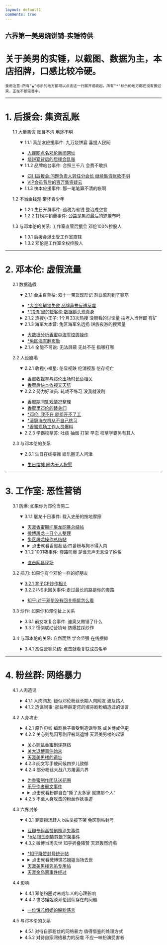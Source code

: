 ```yaml
---
layout: default1
comments: true
---
```


## 六界第一美男烧饼铺-实锤特供
# 关于美男的实锤，以截图、数据为主，本店招牌，口感比较冷硬。


    食用注意:所有"▲"标示的地方都可以点击这一行展开或收起。所有"*"标示的地方都还没有搬过来，正在不断完善中。

---

# **1. 后援会: 集资乱账**

<ul>1.1 大量集资 账目不清 用途不明

<ul>
<details open><summary>1.1.1 真朋友应援事件: 九万烧饼宴 喜提人民网</summary>
<ul><li><a href="http://media.people.com.cn/n1/2018/0912/c40606-30287336.html">人民网点名邓伦新闻网址</a></li>
<li><a href="{{ site.baseurl }}/2018/11/烧饼宴背后的疑账">烧饼宴背后的后援会乱账</a></li>
</ul></details>

<details open><summary>1.1.2 品牌站台事件: 合照三千八 会费不敢扒</summary>
<ul>
<li><a href="{{ site.baseurl }}/2018/11/四川后援会相关实锤">四川后援会:问题负责人转任分会长 继续集资账款不明</a></li>
<li><a href="{{ site.baseurl}}/2018/11/借会费之名疑非法集资">VIP会员背后的百万集资疑云</a></li></ul></details>

<details><summary>1.1.3 快本应援事件: 那一笔笔算不清的帐啊</summary>
<ul>
<li><a href="#">*快本应援事件: 那一笔笔算不清的帐啊</a></li></ul></details>
</ul>

1.2 不当金钱观 带坏青少年

<ul>
<details><summary>1.2.1 生日开屏事件: 逃税为省钱 整治成空言</summary>
<ul><li><a href="{{ site.baseurl }}/2018/11/四川后援会相关实锤">四川后援会:问题负责人转任分会长 公然逃税</a></li>
</ul></details>

<details><summary>1.2.2 打榜冲销量事件: 公益是集资最后的遮羞布吗</summary>
<ul>
<li><a href="#">*果酱爱豆榜：打榜失败，公益挽尊？</a></li>
<li><a href="{{ site.baseurl}}/2018/11/公益作集资的遮羞布">*邓伦大金瓶：销量不够，公益来凑？</a></li>
</ul></details>
</ul>


1.3 与邓本伦的关系: 工作室直管后援会 邓伦100%控股人

<ul><details><summary>1.3.1 后援会爆出受工作室直辖</summary><img src="{{ site.baseurl }}/images/sb18.png"></details>
<details><summary>1.3.2 邓伦是工作室全权控股人</summary><img src="{{ site.baseurl }}/images/sb22.png">
</details>
</ul>

</ul>
  
  
---

# **2. 邓本伦: 虚假流量**


<ul>2.1 数据造假

<ul>
<details open><summary>2.1.1 金主百草枯: 双十一带货现形记 割韭菜割到了钢筋</summary>
<ul><li><a href="#">*大金瓶解锁失败 品牌声誉反遭反噬</a></li>
<li><a href="#">*'顶流'里的赶客伦 数据掰头现真身</a></li>
</ul></details>

<details><summary>2.1.2 热搜小王子: 1个月33次热搜 没眼看的讨论量 扶老人当伴郎 有矿</summary>
<ul>
<li><a href="{{ site.baseurl }}/2018/11/微博热搜总结">微博热搜总结</a></li>
<li><a href="#">*饼族夜游的百度指数</a></li>
<li><details><summary>淘宝买粉 发现水军都关注了邓伦</summary><img src="{{ site.baseurl }}/images/301649439.jpg"></details></li>
</ul></details>

<details open><summary>2.1.3 海军大本营: 兔区海军名远扬 饼族夜游的搜索量</summary>
<ul>
<li><a href="{{ site.baseurl }}/2018/11/大数据分析香蜜N问">大数据分析香蜜中海军控舆操作</a></li>
<li><a href="#">*兔区海军翻页勤</a></li></ul></details>

<details><summary>2.1.4 全能不可说: 无法屏蔽 无处不在 指哪打哪</summary>
<ul>
<li><a href="#">*躲得过马云躲不过邓伦</a></li>
<li><a href="#">*无法直立行走的挂件伦</a></li>
<li><a href="#">*水军勤勤恳恳 美男楼指哪打哪</a></li></ul></details>
</ul>

2.2 人设崩塌

<ul>
<details open><summary>2.2.1 收视小福星: 伦显视跌 伦消视涨 伦存视亡</summary>
<ul>
<li><a href="{{ site.baseurl }}/2018/11/伦消视涨伦存视亡">香蜜收视率与邓伦出场时长负相关</a></li>
<li><a href="#">香蜜后快本收视又天坑</a></li>
</ul></details>

<details open><summary>2.2.2 努力好演员: 轧戏不练习 没我就没剧</summary>
<ul>
<li><a href="{{ site.baseurl }}/2018/11/香蜜期间轧戏实锤">香蜜期间轧戏情况整理</a></li><li><a href="{{ site.baseurl }}/2018/11/邓小哥哥的替身们">香蜜里邓伦的替身们</a></li>
<li><a href="#">*邓伦: 我不在 剧组开不了工</a></li>
<li><a href="#">*滚筒洗衣机从不自己练习</a></li>
<li><a href="#">*香蜜现场工作人员爆料</a></li>
</ul></details>

<details><summary>2.2.3 学霸校草苏: 吐痰 抽烟 打架 早恋 校草学霸另有其人</summary>
<ul>
<li><a href="{{ site.baseurl }}/2018/11/健身人设崩塌">健身人设崩塌 六块腹肌的小肚腩</a></li><li><details><summary>点击就看随地吐痰的素质伦</summary><img src="{{ site.baseurl }}/images/mzt2.gif"><img src="{{ site.baseurl }}/images/mzt1.gif"></details></li>
<li><a href="#">*早恋打架的退校经历 漫画小王子的校草阴影</a></li>
</ul></details>
</ul>


2.3 与邓本伦的关系

<ul>
<details open><summary>2.3.1 生日在线摆摊 娱乐圈无人问津</summary><ul><li><a href="{{ site.baseurl }}/2018/11/生日摆摊圈内无人祝愿">生日摆摊 圈内无人祝愿</a></li></ul></details>
</ul>

</ul>

---

# **3. 工作室: 恶性营销**

<ul>3.1 防爆: 如果你为邓伦当男二

<ul>
<details open><summary>3.1.1 屠龙十日事件: 载入史册的按地摩擦</summary>
<ul>
<li><a href="{{ site.baseurl }}/2018/11/总结香蜜期间的网暴乱象">天涯香蜜期间屠龙网暴总结帖</a></li>
<li><a href="https://weibo.com/ttarticle/p/show?id=2309404298587147245682l">微博屠龙十日个人整理</a></li>
<li><a href="{{ site.baseurl }}/2018/11/兔眼冷观屠龙十日">兔区屠龙操作总结帖</a></li>
<li><details><summary>点击就看香蜜超话:四番粉与狗不得入内</summary><img src="{{ site.baseurl }}/images/301805237.jpg"></details></li>
</ul></details>

<details open><summary>3.1.2 1001夜事件: 套路防爆 是谁无声无息没了姓名</summary>
<ul>
<li><a href="{{ site.baseurl }}/2018/11/直击网暴现场">直击网暴现场</a></li>
</ul></details>
</ul>

3.2 插刀: 如果你有个邓伦一样的好朋友
<ul>
<details open><summary><a href="{{ site.baseurl }}/2018/11/凳子CP炒作相关">3.2.1 凳子CP炒作相关</a></summary></details>
<details open><summary>3.2.2 INS未回关事件:走过最长的路是你的套路</summary>
<ul><li><a href="https://www.zhihu.com/question/296027277">知乎:对于邓伦没有回关杨紫怎么看</a></li>
</ul></details>
</ul>

3.3 炒作: 如果你和邓伦扯上关系

<ul>
<details><summary>3.3.1 前女友复合事件: 迪奥又做错了什么</summary>
<ul><li><a href="#">*一条手链引发的血案</a></li>
<li><a href="{{ site.baseurl }}/2018/11/当海军走错片场">当海军走错片场</a></li>
</ul></details>

<details><summary>3.3.2 惯例联动营销号 防爆拉踩炒作</summary>
<ul><li><a href="#">*一家人就是要整整齐齐</a></li>
</ul></details>

</ul>

3.4 与邓本伦的关系: 自然而然 学会坚强 在线摆摊

<ul><details><summary>3.4.1 恶性营销总结: 点击就看复联成员名单</summary><img src="{{ site.baseurl }}/images/fulian.jpg"></details></ul>
</ul>


---

# **4. 粉丝群: 网络暴力**

<ul>4.1 人肉造谣

<ul>
<details><summary>4.1.1 人肉网友: 疑似邓伦粉丝长期人肉网友 波及路人</summary>
<ul><li><a href="#">*一天人肉一个人 直到你们全脱粉</a></li>
</ul></details>

<details><summary>4.1.2 造谣同事: 那些年薛定谔的淑芬剧粉编造过的谣言</summary>
<ul>
<li><a href="{{ site.baseurl }}/2018/11/海军翻车史相关作品集">海军翻车史作品集</a></li>
<li><a href="#">*那些年海军事与愿违的真相</a></li>
</ul></details></ul>

4.2 人身攻击

<ul>
<details><summary>4.2.1 原作电线 编剧徐子善受到造谣辱骂 或关博或停更</summary>
<ul><li><a href="#">*追着作者骂的淑芬 追着编剧骂的剧粉</a></li>
</ul></details>

<details open><summary>4.2.2 关心则乱因写剧评被骂退博 天涯美男楼的起源</summary>
<ul>
<li><a href="{{ site.baseurl }}/2018/11/关心则乱剧评存档">关心则乱香蜜剧评存档</a></li>
<li><a href="{{ site.baseurl }}/2018/11/关心则乱剧评始末">关大退博事件始末</a></li>
<li><a href="http://kksk.org/tieku/r_85673_1.html">天涯美男楼的遗址</a></li>
</ul></details>

<details><summary>4.2.3 阅文写手被问候四岁儿致郁</summary>
<ul>
<li><a href="#">*一位无辜写手的自白</a></li>
</ul></details>

<details open><summary>4.2.4 部分粉丝大战八方屠遍六界</summary>
<ul>
<li><a href="{{ site.baseurl }}/2018/11/疑伦粉诅咒制片人">为香蜜制作团队送花圈</a></li>
<li><a href="{{ site.baseurl }}/2018/11/乐乎作者删文">乐乎作者删文事件</a></li>
<li><details><summary>点击就看粉群自白"撕了太多家 就搞那个人"</summary><img src="{{ site.baseurl }}/images/301788508.jpg"></details></li>
</ul></details>

<details><summary>4.2.5 不至人身攻击的粉丝作妖事迹</summary>
<ul>
<li>*罗家粉圈卧底事件</li>
<li>*故宫小姐姐被投诉事件</li>
<li><a href="{{ site.baseurl }}/2018/11/挂黑背背佳事件">背背佳蓝V被挂黑事件</a></li>
<li><a href="#">*QQ群里教盗号</a></li>
<li><a href="{{ site.baseurl }}/2018/11/一个天涯路人的亲身经历">路人被按头审美的亲身经历</a></li>
<li><a href="{{ site.baseurl }}/2018/11/工作室10月声明相关">与DXJJ切磋后账号异常</a></li>
</ul></details>
</ul>

4.3 六界封杀

<ul>
<details open><summary>4.3.1 豆瓣锁场赶人 b站举报下架 兔区删帖封号</summary>
<ul><li><a href="{{ site.baseurl }}/2018/11/豆瓣香蜜小组成个人专场">豆瓣专组高赞剧照消失事件</a></li>
<li><a href="#">*b站润玉剧情剪辑下架事件</a></li>
</ul></details>

<details open><summary>4.3.2 微博当场去世 知乎折叠降赞 天涯轰然坍塌</summary>
<ul><li><a href="#">*知乎降赞封号统计帖</a></li>
<li><details><summary>点击就看微博饼芯姐姐当场去世</summary><img src="{{ site.baseurl }}/images/301702172.jpg"></details></li>
<li><a href="http://bbs.tianya.cn/post-funinfo-7737639-1.shtml">天涯美男楼凭吊专用帖</a></li>
<li><a href="{{ site.baseurl }}/2018/11/天涯金乌鸦事件">天涯金乌鸦事件经过</a></li>
</ul></details>
</ul>

4.4 影响

<ul>
<details><summary>4.4.1 邓伦粉圈对未成年人的心理影响</summary>
<ul><li><a href="#">*和脱粉的邓伦初中粉丝的聊天记录</a></li>
</ul></details>

<details open><summary>4.4.2 饼芯姐姐谈邓伦团队存在的问题</summary>
<ul><li><a href="{{ site.baseurl }}/2018/11/一位前邓伦粉的脱粉感言">一位饼芯姐姐的脱粉感言</a></li>
</ul></details>
</ul>

4.5 与邓本伦的关系

<ul>
<details><summary>4.5.1 对待自家粉丝的网络暴力 值得借鉴的处理方式</summary>
<ul><li><a href="{{ site.baseurl }}/2018/11/明星该如何管理粉丝撕逼">值得借鉴的约束粉丝的方式</a></li>
</ul></details>

<details><summary>4.5.2 对待自家网络暴力的反噬 不应一味扮演受害者</summary>
<ul><li><a href="#">*11月2日网暴声明事件</a></li>
</ul></details>
</ul>

</ul>

